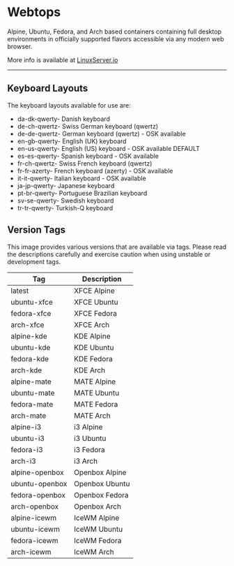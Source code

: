 # Webtops
Alpine, Ubuntu, Fedora, and Arch based containers containing full desktop environments in officially supported flavors accessible via any modern web browser.

More info is available at [LinuxServer.io](https://www.linuxserver.io/blog/2021-05-05-meet-webtops-a-linux-desktop-environment-in-your-browser)

****

## Keyboard Layouts
The keyboard layouts available for use are:

- da-dk-qwerty- Danish keyboard
- de-ch-qwertz- Swiss German keyboard (qwertz)
- de-de-qwertz- German keyboard (qwertz) - OSK available
- en-gb-qwerty- English (UK) keyboard
- en-us-qwerty- English (US) keyboard - OSK available DEFAULT
- es-es-qwerty- Spanish keyboard - OSK available
- fr-ch-qwertz- Swiss French keyboard (qwertz)
- fr-fr-azerty- French keyboard (azerty) - OSK available
- it-it-qwerty- Italian keyboard - OSK available
- ja-jp-qwerty- Japanese keyboard
- pt-br-qwerty- Portuguese Brazilian keyboard
- sv-se-qwerty- Swedish keyboard
- tr-tr-qwerty- Turkish-Q keyboard

## Version Tags
This image provides various versions that are available via tags. Please read the descriptions carefully and exercise caution when using unstable or development tags.

| Tag	| Description|
|----|----|
| latest | XFCE Alpine |
| ubuntu-xfce |	XFCE Ubuntu |
| fedora-xfce |	XFCE Fedora |
| arch-xfce | XFCE Arch |
| alpine-kde | KDE Alpine |
| ubuntu-kde | KDE Ubuntu |
| fedora-kde | KDE Fedora |
| arch-kde | KDE Arch |
| alpine-mate | MATE Alpine |
| ubuntu-mate |	MATE Ubuntu |
| fedora-mate |	MATE Fedora |
| arch-mate | MATE Arch |
| alpine-i3 | i3 Alpine |
| ubuntu-i3 | i3 Ubuntu |
| fedora-i3 | i3 Fedora |
| arch-i3 | i3 Arch |
| alpine-openbox | Openbox Alpine |
| ubuntu-openbox | Openbox Ubuntu |
| fedora-openbox | Openbox Fedora |
| arch-openbox | Openbox Arch |
| alpine-icewm | IceWM Alpine |
| ubuntu-icewm | IceWM Ubuntu |
| fedora-icewm | IceWM Fedora |
| arch-icewm | IceWM Arch |
